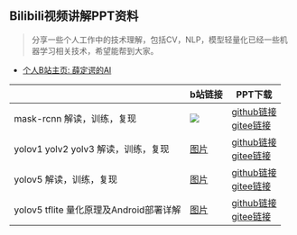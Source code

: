 ## Bilibili视频讲解PPT资料
> 分享一些个人工作中的技术理解，包括CV，NLP，模型轻量化已经一些机器学习相关技术，希望能帮到大家。

- [个人B站主页: 薛定谔的AI](https://space.bilibili.com/237133596/video)

|   | b站链接  | PPT下载  |
|---|---|---|
| mask-rcnn 解读，训练，复现  | [![](https://raw.githubusercontent.com/yyccR/bilibili_talk/master/mask-rcnn%20%E8%A7%A3%E8%AF%BB%EF%BC%8C%E8%AE%AD%E7%BB%83%EF%BC%8C%E5%A4%8D%E7%8E%B0/mask_rcnn%E5%B0%81%E9%9D%A2.png)](https://www.bilibili.com/video/BV1qA411w7Zg?spm_id_from=333.999.0.0)  | [github链接]() <br> [gitee链接]() |
| yolov1 yolv2 yolv3 解读，训练，复现  | [图片](https://www.bilibili.com/video/BV1DS4y1R7zd?spm_id_from=333.999.0.0)  | [github链接]() <br> [gitee链接]() |
| yolov5 解读，训练，复现  | [图片](https://www.bilibili.com/video/BV1JR4y1g77H?spm_id_from=333.999.0.0)  | [github链接]() <br> [gitee链接]()  |
| yolov5 tflite 量化原理及Android部署详解 | [图片](https://www.bilibili.com/video/BV1La411e7NC?spm_id_from=333.999.0.0) | [github链接]() <br> [gitee链接]() |